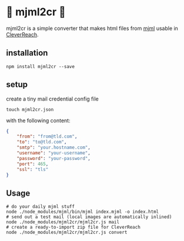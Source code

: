 # 🌈 mjml2cr 🌈

mjml2cr is a simple converter that makes html files from [mjml](https://mjml.io) usable in [CleverReach](https://www.cleverreach.com/en/).

## installation

```
npm install mjml2cr --save
```

## setup

create a tiny mail credential config file
```
touch mjml2cr.json
```
with the following content:
```json
{
	"from": "from@tld.com",
	"to": "to@tld.com",
	"smtp": "your.hostname.com",
	"username": "your-username",
	"password": "your-password",
	"port": 465,
	"ssl": "tls"
}
```

## Usage

```
# do your daily mjml stuff
node ./node_modules/mjml/bin/mjml index.mjml -o index.html
# send out a test mail (local images are automatically inlined)
node ./node_modules/mjml2cr/mjml2cr.js mail
# create a ready-to-import zip file for CleverReach
node ./node_modules/mjml2cr/mjml2cr.js convert
```